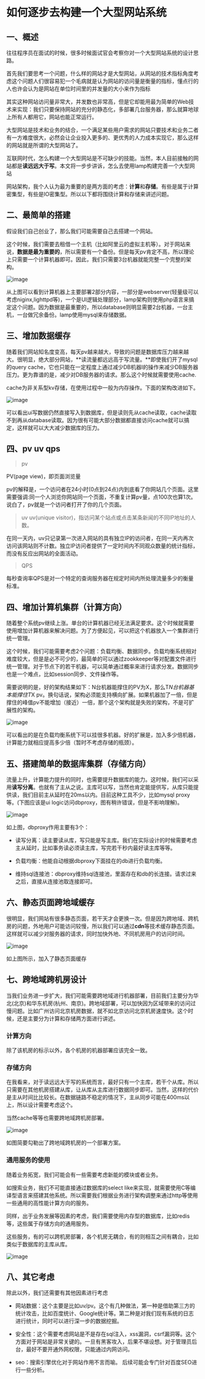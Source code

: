 # 如何逐步去构建一个大型网站系统


## 一、概述


往往程序员在面试的时候，很多时候面试官会考察你对一个大型网站系统的设计思路。

首先我们要思考一个问题，什么样的网站才是大型网站，从网站的技术指标角度考虑这个问题人们很容易犯一个毛病就是认为网站的访问量是衡量的指标，懂点行的人也许会认为是网站在单位时间里的并发量的大小来作为指标



其实这种网站访问量非常大，并发数也非常高，但是它却能用最为简单的Web技术来实现：我们只要保持网站的充分的静态化，多部署几台服务器，那么就算地球上所有人都用它，网站也能正常运行。

大型网站是技术和业务的结合，一个满足某些用户需求的网站只要技术和业务二者有一方难度很大，必然会让企业投入更多的、更优秀的人力成本实现它，那么这样的网站就是所谓的大型网站了。


互联网时代，怎么构建一个大型网站是不可缺少的技能。当然，本人目前接触的网站都是**读远远大于写**。本文将一步步讲诉，怎么去使用lamp构建完善一个大型网站


网站架构，我个人认为最为重要的是两方面的考虑：**计算**和**存储**。有些是属于计算密集型，有些是IO密集型。所以以下都将围绕计算和存储来讲述问题。

## 二、最简单的搭建

假设我们自己创业了，那么我们可能需要自己去搭建一个网站。

这个时候，我们需要去租借一个主机（比如阿里云的虚拟主机等）。对于网站来说，**数据是最为重要的**，所以需要有一个备份。但是每天pv肯定不高，所以理论上只需要一个计算机器即可。因此，我们只需要3台机器就能完整一个完整的架构。


![image](https://github.com/csy512889371/learnDoc/blob/master/image/2018/zz/74.png)


从上图可以看到计算机器上主要部署2部分内容，一部分是webserver(轻量级可以考虑niginx,lighttpd等)，一个是UI逻辑处理部分，lamp架构则使用php语言来搞定这个问题。因为数据是最重要的，所以database则明显需要2台机器，一台主机，一台做冗余备份。lamp使用mysql来存储数据。


## 三、增加数据缓存

随着我们网站知名度变高，每天pv越来越大，导致的问题是数据库压力越来越大。很明显，绝大部分网站，**读流量都远远高于写流量。**即使我们开了mysql的query cache，它也只能在一定程度上通过减少DB机器I的操作来减少DB服务器压力。更为靠谱的是，减少对DB服务器的请求。那么这个时候就需要使用cache.

cache为非关系型kv存储，在使用过程中一般为内存操作。下面的架构改进如下。

![image](https://github.com/csy512889371/learnDoc/blob/master/image/2018/zz/75.png)

可以看出ui写数据仍然直接写入到数据库，但是读则先从cache读取，cache读取不到再从database读取。因为很有可能大部分数据都直接访问cache就可以搞定，这样就可以大大减少数据库的压力。

## 四、pv uv qps

> pv

PV(page view)，即页面浏览量 

pv的解释是，一个访问者在24小时(0点到24点)内到底看了你网站几个页面。这里需要强调:同一个人浏览你网站同一个页面，不重复计算pv量，点100次也算1次。说白了，pv就是一个访问者打开了你的几个页面。


> uv
uv(unique visitor)，指访问某个站点或点击某条新闻的不同IP地址的人数。

在同一天内，uv只记录第一次进入网站的具有独立IP的访问者，在同一天内再次访问该网站则不计数。独立IP访问者提供了一定时间内不同观众数量的统计指标，而没有反应出网站的全面活动。

> QPS 

每秒查询率QPS是对一个特定的查询服务器在规定时间内所处理流量多少的衡量标准。

## 四、增加计算机集群（计算方向）


随着整个系统pv继续上涨。单台的计算机器已经无法满足要求。这个时候就需要使用增加计算机器来解决问题。为了方便起见，可以把这个机器放入一个集群进行统一管理。

这个时候，我们可能需要考虑2个问题：负载均衡、数据同步。负载均衡系统相对难度较大，但是是必不可少的，最简单的可以通过zookkeeper等对配置文件进行统一管理。对于节点下的若干机器，可以简单通过概率来进行请求分发。数据同步也是一个难点，比如session同步、文件操作等。

需要说明的是，好的架构结果如下：N台机器能撑住的PV为X，那么T*N台机器基本能撑住T*X pv。换句话说，架构必须能支持横向扩展。如果机器加了一倍，但是撑住的峰值pv不能增加（接近）一倍，那个这个架构就是失败的架构，不是可扩展性的架构。

![image](https://github.com/csy512889371/learnDoc/blob/master/image/2018/zz/76.png)

可以看出的是在负载均衡系统下可以挂很多机器。好的扩展是，加入多少倍机器，计算能力就相应提高多少倍（暂时不考虑存储的瓶颈）。


## 五、搭建简单的数据库集群（存储方向）


流量上升，计算能力提升的同时，也需要提升数据库的能力。这时候，我们可以采用**读写分离**。也就有了主从之说。主库可以写，当然也肯定能提供写，从库只能提供读，我们目前主从延时在20ms以内。目前这种工具不少，比如mysql proxy等。(下图应该是ui logic访问dbproxy，图有稍许错误，但是不影响理解)。

![image](https://github.com/csy512889371/learnDoc/blob/master/image/2018/zz/77.png)

如上图，dbproxy作用主要有3个：

* 读写分离：读主要读从库，写只能是写主库。我们在实际设计的时候需要考虑主从延时，比如事务读必须读主库，写完若干秒内最好读主库等等。

* 负载均衡：他能自动根据dbproxy下面挂在的db进行负载均衡。

* 维持sql连接池：dbproxy维持sql连接池，里面存在和db的长连接。请求过来之后，直接从连接池取连接即可。

## 六、静态页面跨地域缓存

很明显，我们网站有很多静态页面，若干天才会更换一次。但是因为跨地域、跨机房的问题，外地用户可能访问较慢，所以我们可以通过**cdn**等技术缓存静态页面。这样就可以减少对服务器的请求，同时加快外地、不同机房用户的访问时间。

![image](https://github.com/csy512889371/learnDoc/blob/master/image/2018/zz/78.png)

如上图所示，加入了静态页面缓存


## 七、跨地域跨机房设计


当我们业务进一步扩大，我们可能需要跨地域进行机器部署，目前我们主要分为华北(北京)和华东机房(杭州、南京)。跨地域部署，可以加快因为区域带来的访问过慢问题。比如广州访问北京机房数据，就不如北京访问北京机房速度快。这个时候，还是主要分为计算和存储两方面进行讲述。

### 计算方向

除了该机房的标示以外，各个机房的机器部署应该完全一致。

### 存储方向


在我看来，对于读远远大于写的系统而言，最好只有一个主库，若干个从库。所以只需要在其他机房搭建从库，让从库从主库进行数据同步即可。当然，这样的代价是主从时间比比较长。在数据链路不稳定的情况下，主从同步可能在400ms以上，所以设计需要考虑这个。

当然cache等等也需要跨地域跨机房部署。

![image](https://github.com/csy512889371/learnDoc/blob/master/image/2018/zz/79.png)

如图简要勾勒出了跨地域跨机房的一个部署方案。


### 通用服务的使用

随着业务拓宽，我们可能会有一些需要考虑新能的模块或者业务。

如搜索业务，我们不可能直接通过数据库的select like来实现，就需要使用C等编译型语言来搭建其他系统。所以需要我们根据业务进行架构调整来通过http等使用一些通用的高性能计算方向的服务。

同样，出于业务发展等因素的考虑，我们需要使用内存型的数据库，比如redis等，这些属于存储方向的通用服务。

这些服务，有的可以跨机房部署，各个机房无耦合，有的则相互之间有耦合，比如类似于数据库的主库从库。

![image](https://github.com/csy512889371/learnDoc/blob/master/image/2018/zz/80.png)


## 八、其它考虑

除此以外，我们还需要有其他因素进行考虑

* 网站数据：这个主要是比如uv/pv。这个有几种做法，第一种是借助第三方的统计攻击，比如百度统计、Google统计等。第二种是对我们现有系统的日志进行统计，同时可以进行深一步的数据挖掘。

* 安全性：这个需要考虑网站是不是存在sql注入，xss漏洞，csrf漏洞等。这个方面对于网站是非常关键的。一旦有黑客攻入，后果不堪设想。对于管理员后台，最好不要开通外网权限，只能通过内网访问。

* seo：搜索引擎优化对于网站作用不言而喻。 后续可能会专门针对百度SEO进行一些分析。







